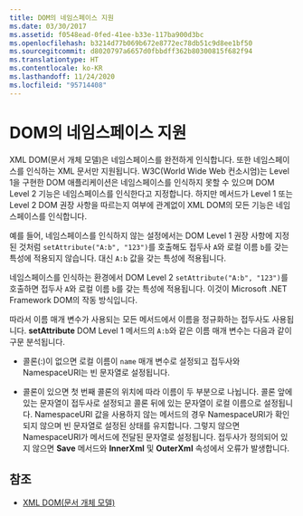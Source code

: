 ```yaml
---
title: DOM의 네임스페이스 지원
ms.date: 03/30/2017
ms.assetid: f0548ead-0fed-41ee-b33e-117ba900d3bc
ms.openlocfilehash: b3214d77b069b672e8772ec78db51c9d8ee1bf50
ms.sourcegitcommit: d8020797a6657d0fbbdff362b80300815f682f94
ms.translationtype: HT
ms.contentlocale: ko-KR
ms.lasthandoff: 11/24/2020
ms.locfileid: "95714408"
---
```

# <a name="namespace-support-in-the-dom"></a>DOM의 네임스페이스 지원

XML DOM(문서 개체 모델)은 네임스페이스를 완전하게 인식합니다. 또한 네임스페이스를 인식하는 XML 문서만 지원됩니다. W3C(World Wide Web 컨소시엄)는 Level 1을 구현한 DOM 애플리케이션은 네임스페이스를 인식하지 못할 수 있으며 DOM Level 2 기능은 네임스페이스를 인식한다고 지정합니다. 하지만 메서드가 Level 1 또는 Level 2 DOM 권장 사항을 따르는지 여부에 관계없이 XML DOM의 모든 기능은 네임스페이스를 인식합니다.  
  
 예를 들어, 네임스페이스를 인식하지 않는 설정에서는 DOM Level 1 권장 사항에 지정된 것처럼 `setAttribute("A:b", "123")`를 호출해도 접두사 `A`와 로컬 이름 `b`를 갖는 특성에 적용되지 않습니다. 대신 `A:b` 값을 갖는 특성에 적용됩니다.  
  
 네임스페이스를 인식하는 환경에서 DOM Level 2 `setAttribute("A:b", "123")`를 호출하면 접두사 `A`와 로컬 이름 `b`를 갖는 특성에 적용됩니다. 이것이 Microsoft .NET Framework DOM의 작동 방식입니다.  
  
 따라서 이름 매개 변수가 사용되는 모든 메서드에서 이름을 정규화하는 접두사도 사용됩니다. **setAttribute** DOM Level 1 메서드의 `A:b`와 같은 이름 매개 변수는 다음과 같이 구문 분석됩니다.  
  
- 콜론(:)이 없으면 로컬 이름이 `name` 매개 변수로 설정되고 접두사와 NamespaceURI는 빈 문자열로 설정됩니다.  
  
- 콜론이 있으면 첫 번째 콜론의 위치에 따라 이름이 두 부분으로 나뉩니다. 콜론 앞에 있는 문자열이 접두사로 설정되고 콜론 뒤에 있는 문자열이 로컬 이름으로 설정됩니다. NamespaceURI 값을 사용하지 않는 메서드의 경우 NamespaceURI가 확인되지 않으며 빈 문자열로 설정된 상태를 유지합니다. 그렇지 않으면 NamespaceURI가 메서드에 전달된 문자열로 설정됩니다. 접두사가 정의되어 있지 않으면 **Save** 메서드와 **InnerXml** 및 **OuterXml** 속성에서 오류가 발생합니다.  
  
## <a name="see-also"></a>참조

- [XML DOM(문서 개체 모델)](xml-document-object-model-dom.md)
